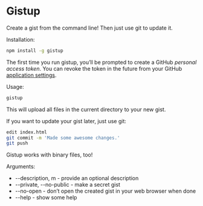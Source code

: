 # Gistup

Create a gist from the command line! Then just use git to update it.

Installation:

```bash
npm install -g gistup
```

The first time you run gistup, you’ll be prompted to create a GitHub *personal access token*. You can revoke the token in the future from your GitHub [application settings](https://github.com/settings/applications).

Usage:

```bash
gistup
```

This will upload all files in the current directory to your new gist.

If you want to update your gist later, just use git:

```bash
edit index.html
git commit -m 'Made some awesome changes.'
git push
```

Gistup works with binary files, too!

Arguments:

* --description, m - provide an optional description
* --private, --no-public - make a secret gist
* --no-open - don’t open the created gist in your web browser when done
* --help - show some help
